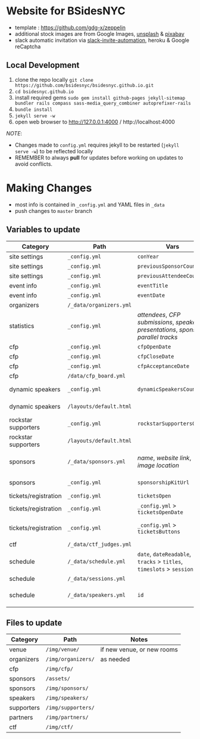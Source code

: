 # Website for BSidesNYC

- template : https://github.com/gdg-x/zeppelin
- additional stock images are from Google Images, [unsplash](https://unsplash.com) & [pixabay](https://pixabay.com)
- slack automatic invitation via [slack-invite-automation](https://github.com/outsideris/slack-invite-automation), heroku & Google reCaptcha

## Local Development

1. clone the repo locally `git clone https://github.com/bsidesnyc/bsidesnyc.github.io.git`
1. `cd bsidesnyc.github.io`
1. install required gems
  `sudo gem install github-pages jekyll-sitemap bundler rails compass sass-media_query_combiner autoprefixer-rails`
1. `bundle install`
1. `jekyll serve -w`
1. open web browser to http://127.0.0.1:4000 / http://localhost:4000

_NOTE_:
- Changes made to `config.yml` requires jekyll to be restarted (`jekyll serve -w`) to be reflected locally
- REMEMBER to always **pull** for updates before working on updates to avoid conflicts.

# Making Changes

- most info is contained in `_config.yml` and YAML files in `_data`
- push changes to `master` branch

## Variables to update

Category | Path | Vars | Notes
--- | --- | --- | ---
site settings | `_config.yml` | `conYear` | "YYYY"
site settings | `_config.yml` | `previousSponsorCount` |
site settings | `_config.yml` | `previousAttendeeCount` |
event info | `_config.yml` | `eventTitle` |
event info | `_config.yml` | `eventDate` |
organizers | `/_data/organizers.yml` | | as needed
statistics | `_config.yml` | _attendees_, _CFP submissions_, _speakers_, _presentations_, _sponsors_, _parallel tracks_ |
cfp | `_config.yml` | `cfpOpenDate` |
cfp | `_config.yml` | `cfpCloseDate` |
cfp | `_config.yml` | `cfpAcceptanceDate` |
cfp | `/data/cfp_board.yml` | | as needed
dynamic speakers | `_config.yml` |  `dynamicSpeakersCount` | controls how many to display
dynamic speakers | `/layouts/default.html` | | controls column spacing for _modal_
rockstar supporters | `_config.yml` | `rockstarSupportersCount` | controls how many to display
rockstar supporters | `/layouts/default.html` | | controls column spacing for _modal_
sponsors | `/_data/sponsors.yml` | _name_, _website link_, _image location_ | divided into appropriate sponsor levels
sponsors | `_config.yml` | `sponsorshipKitUrl` | new sponsorship PDF under `/assets/`
tickets/registration | `_config.yml` | `ticketsOpen` |
tickets/registration | `_config.yml` | `_config.yml` > `ticketsOpenDate` |
tickets/registration | `_config.yml` | `_config.yml` > `ticketsButtons` | update _links_ for both `tickets_round_one` & `tickets_round_one`
ctf | `/_data/ctf_judges.yml` | | as needed
schedule | `/_data/schedule.yml` |  `date`, `dateReadable`, `tracks` > `titles`, `timeslots` > `sessionIds` | `sessionIds` map to `/_data/sessions.yml` > `id`
schedule | `/_data/sessions.yml` | |
schedule | `/_data/speakers.yml` | `id` | maps to `/_data/schedule.yml` > `sessionIds`

## Files to update

Category | Path  | Notes
--- | --- | ---
venue | `/img/venue/` | if new venue, or new rooms
organizers | `/img/organizers/` | as needed
cfp | `/img/cfp/` |
sponsors | `/assets/` |
sponsors | `/img/sponsors/` |
speakers | `/img/speakers/` |
supporters | `/img/supporters/` |
partners | `/img/partners/` |
ctf | `/img/ctf/` |
